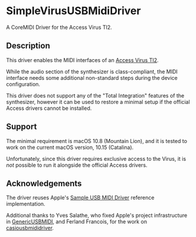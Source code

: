 # SimpleVirusUSBMidiDriver

A CoreMIDI Driver for the Access Virus TI2.

## Description

This driver enables the MIDI interfaces of an [Access Virus TI2](https://virus.info/).

While the audio section of the synthesizer is class-compliant, the MIDI interface needs
some additional non-standard steps during the device configuration.

This driver does not support any of the "Total Integration" features of the synthesizer,
however it can be used to restore a minimal setup if the official Access drivers cannot
be installed.

## Support

The minimal requirement is macOS 10.8 (Mountain Lion), and it is tested to work on the
current macOS version, 10.15 (Catalina).

Unfortunately, since this driver requires exclusive access to the Virus, it is *not*
possible to run it alongside the official Access drivers.

## Acknowledgements

The driver reuses Apple's
[Sample USB MIDI Driver](https://developer.apple.com/library/archive/samplecode/SampleUSBMIDIDriver/Introduction/Intro.html)
reference implementation.

Additional thanks to Yves Salathe, who fixed Apple's project infrastructure in
[GenericUSBMIDI](https://github.com/ysalathe/GenericUSBMIDI), and Ferland Francois, for
the work on [casiousbmididriver](https://code.google.com/archive/p/casiousbmididriver).
